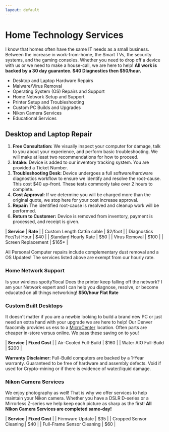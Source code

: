 ```yaml
---
layout: default
---
```

# Home Technology Services

I know that homes often have the same IT needs as a small business. Between the increase in work-from-home, the Smart TVs, the security systems, and the gaming consoles. Whether you need to drop off a device with us or we need to make a house-call, we are here to help! **All work is backed by a 30 day guarantee. $40 Diagnostics then $50/hour.**

- Desktop and Laptop Hardware Repairs
- Malware/Virus Removal
- Operating System (OS) Repairs and Support
- Home Network Setup and Support
- Printer Setup and Troubleshooting
- Custom PC Builds and Upgrades
- Nikon Camera Services
- Educational Services

## Desktop and Laptop Repair

1. **Free Consultation:** We visually inspect your computer for damage, talk to you about your experience, and perform basic troubleshooting. We will make at least two recommendations for how to proceed.
2. **Intake:** Device is added to our inventory tracking system. You are provided a Ticket Number.
3. **Troubleshooting Desk:** Device undergoes a full software/hardware diagnostics workflow to ensure we identify and resolve the root-cause. This cost $40 up-front. These tests commonly take over 2 hours to complete.
4. **Cost Approval:** If we determine you will be charged more than the original quote, we stop here for your cost increase approval.
5. **Repair:** The identified root-cause is resolved and cleanup work will be performed.
6. **Return to Customer:** Device is removed from inventory, payment is processed, and receipt is given.

| **Service**               | **Rate** |
| Custom Length Cat6a cable | $2/foot |
| Diagnostics Fee/1st Hour  | $40 |
| Standard Hourly Rate | $50 |
| Virus Removal        | $100 |
| Screen Replacement   | $165* |

All Personal Computer repairs include complementary dust removal and a OS Updates! The services listed above are exempt from our hourly rate.

### Home Network Support

Is your wireless spotty?local  Does the printer keep falling off the network? I am your Network expert and I can help you diagnose, resolve, or become educated on all things networking! **$50/hour Flat Rate**

### Custom Built Desktops

It doesn't matter if you are a newbie looking to build a brand new PC or just need an extra hand with your upgrade we are here to help! Our Denver faaccmily provides us ess to a [MicroCenter](https://www.microcenter.com/site/stores/denver.aspx) location. Often parts are cheaper in-store versus online. We pass these saving on to you!

| **Service** | **Fixed Cost** |
| Air-Cooled Full-Build | $160 |
| Water AIO Full-Build  | $200 |

**Warranty Disclaimer:** Full-Build computers are backed by a 1-Year warranty. Guaranteed to be free of hardware and assembly defects. Void if used for Crypto-mining or if there is evidence of water/liquid damage.

### Nikon Camera Services

We enjoy photography as well! That is why we offer services to help maintain your Nikon camera. Whether you have a DSLR D-series or a Mirrorless Z-series we help keep each picture as sharp as the first! **All Nikon Camera Services are completed same-day!**

| **Service** | **Fixed Cost** |
| Firmware Update | $35 |
| Cropped Sensor Cleaning | $40 |
| Full-Frame Sensor Cleaning | $60 |
